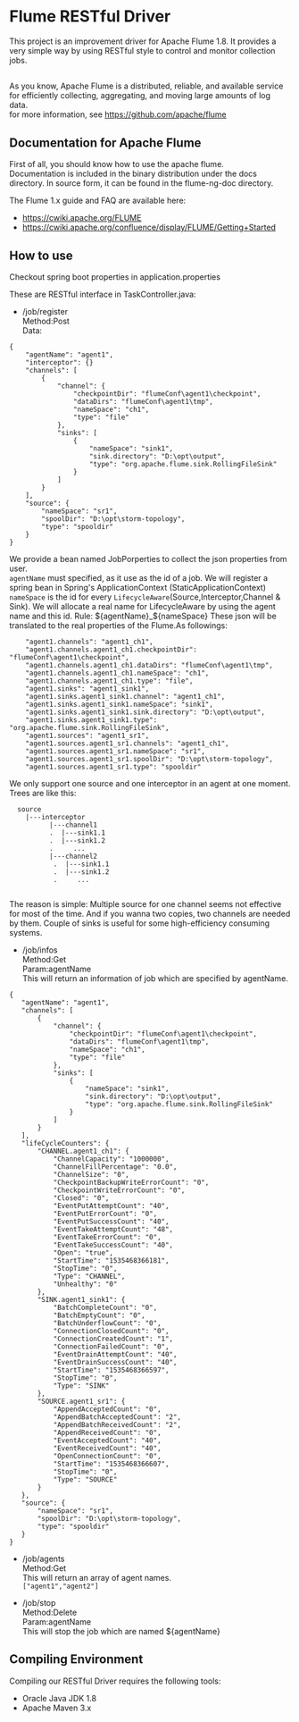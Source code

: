 # Flume RESTful Driver
This project is an improvement driver for Apache Flume 1.8.
It provides a very simple way by using RESTful style to control
and monitor collection jobs.
## 
As you know, Apache Flume is a distributed, reliable, and available service for 
efficiently collecting, aggregating, and moving large amounts of log data.      
for more information, see
https://github.com/apache/flume
## Documentation for Apache Flume
First of all, you should know how to use the apache flume.      
Documentation is included in the binary distribution under the docs directory.
In source form, it can be found in the flume-ng-doc directory.

The Flume 1.x guide and FAQ are available here:

* https://cwiki.apache.org/FLUME
* https://cwiki.apache.org/confluence/display/FLUME/Getting+Started

## How to use
Checkout spring boot properties in application.properties   

These are RESTful interface in TaskController.java:        
* /job/register     
 Method:Post        
 Data:
```
{
    "agentName": "agent1",
    "interceptor": {}
    "channels": [
        {
            "channel": {
                "checkpointDir": "flumeConf\agent1\checkpoint",
                "dataDirs": "flumeConf\agent1\tmp",
                "nameSpace": "ch1",
                "type": "file"
            },
            "sinks": [
                {
                    "nameSpace": "sink1",
                    "sink.directory": "D:\opt\output",
                    "type": "org.apache.flume.sink.RollingFileSink"
                }
            ]
        }
    ],
    "source": {
        "nameSpace": "sr1",
        "spoolDir": "D:\opt\storm-topology",
        "type": "spooldir"
    }
}
```
We provide a bean named JobPorperties to collect the json properties from user.  
`agentName` must specified, as it use as the id of a job. We will register a spring bean
in Spring's ApplicationContext (StaticApplicationContext)   
`nameSpace` is the id for every `LifecycleAware`(Source,Interceptor,Channel & Sink).
We will allocate a real name for LifecycleAware by using the agent name and this id.
Rule: ${agentName}_${nameSpace} 
These json will be translated to the real properties of the Flume.As followings:
```
    "agent1.channels": "agent1_ch1",
    "agent1.channels.agent1_ch1.checkpointDir": "flumeConf\agent1\checkpoint",
    "agent1.channels.agent1_ch1.dataDirs": "flumeConf\agent1\tmp",
    "agent1.channels.agent1_ch1.nameSpace": "ch1",
    "agent1.channels.agent1_ch1.type": "file",
    "agent1.sinks": "agent1_sink1",
    "agent1.sinks.agent1_sink1.channel": "agent1_ch1",
    "agent1.sinks.agent1_sink1.nameSpace": "sink1",
    "agent1.sinks.agent1_sink1.sink.directory": "D:\opt\output",
    "agent1.sinks.agent1_sink1.type": "org.apache.flume.sink.RollingFileSink",
    "agent1.sources": "agent1_sr1",
    "agent1.sources.agent1_sr1.channels": "agent1_ch1",
    "agent1.sources.agent1_sr1.nameSpace": "sr1",
    "agent1.sources.agent1_sr1.spoolDir": "D:\opt\storm-topology",
    "agent1.sources.agent1_sr1.type": "spooldir"
```
We only support one source and one interceptor in an agent at one moment.
Trees are like this:
```
  source 
    |---interceptor
          |---channel1
          .  |---sink1.1
          .  |---sink1.2
          .     ...
          |---channel2
           .  |---sink1.1
           .  |---sink1.2
           .     ...    
  
```
The reason is simple: Multiple source for one channel seems not effective for
most of the time. And if you wanna two copies, two channels are needed by them.
Couple of sinks is useful for some high-efficiency consuming systems.       
* /job/infos  
 Method:Get  
 Param:agentName  
 This will return an information of job which are specified by agentName.
 ```
{
    "agentName": "agent1",
    "channels": [
        {
            "channel": {
                "checkpointDir": "flumeConf\agent1\checkpoint",
                "dataDirs": "flumeConf\agent1\tmp",
                "nameSpace": "ch1",
                "type": "file"
            },
            "sinks": [
                {
                    "nameSpace": "sink1",
                    "sink.directory": "D:\opt\output",
                    "type": "org.apache.flume.sink.RollingFileSink"
                }
            ]
        }
    ],
    "lifeCycleCounters": {
        "CHANNEL.agent1_ch1": {
            "ChannelCapacity": "1000000",
            "ChannelFillPercentage": "0.0",
            "ChannelSize": "0",
            "CheckpointBackupWriteErrorCount": "0",
            "CheckpointWriteErrorCount": "0",
            "Closed": "0",
            "EventPutAttemptCount": "40",
            "EventPutErrorCount": "0",
            "EventPutSuccessCount": "40",
            "EventTakeAttemptCount": "48",
            "EventTakeErrorCount": "0",
            "EventTakeSuccessCount": "40",
            "Open": "true",
            "StartTime": "1535468366181",
            "StopTime": "0",
            "Type": "CHANNEL",
            "Unhealthy": "0"
        },
        "SINK.agent1_sink1": {
            "BatchCompleteCount": "0",
            "BatchEmptyCount": "0",
            "BatchUnderflowCount": "0",
            "ConnectionClosedCount": "0",
            "ConnectionCreatedCount": "1",
            "ConnectionFailedCount": "0",
            "EventDrainAttemptCount": "40",
            "EventDrainSuccessCount": "40",
            "StartTime": "1535468366597",
            "StopTime": "0",
            "Type": "SINK"
        },
        "SOURCE.agent1_sr1": {
            "AppendAcceptedCount": "0",
            "AppendBatchAcceptedCount": "2",
            "AppendBatchReceivedCount": "2",
            "AppendReceivedCount": "0",
            "EventAcceptedCount": "40",
            "EventReceivedCount": "40",
            "OpenConnectionCount": "0",
            "StartTime": "1535468366607",
            "StopTime": "0",
            "Type": "SOURCE"
        }
    },
    "source": {
        "nameSpace": "sr1",
        "spoolDir": "D:\opt\storm-topology",
        "type": "spooldir"
    }
}
```
 * /job/agents  
 Method:Get  
 This will return an array of agent names.  
`["agent1","agent2"]`
 
 * /job/stop  
 Method:Delete  
 Param:agentName  
 This will stop the job which are named ${agentName}

## Compiling Environment

Compiling our RESTful Driver requires the following tools:

* Oracle Java JDK 1.8
* Apache Maven 3.x

